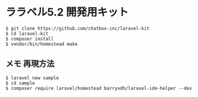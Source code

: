 # ララベル5.2 開発用キット

````
$ git clone https://github.com/chatbox-inc/laravel-kit
$ cd laravel-kit
$ composer install
$ vendor/bin/homestead make
````

## メモ 再現方法
 
````
$ laravel new sample 
$ cd sample 
$ composer require laravel/homestead barryvdh/laravel-ide-helper --dev
````